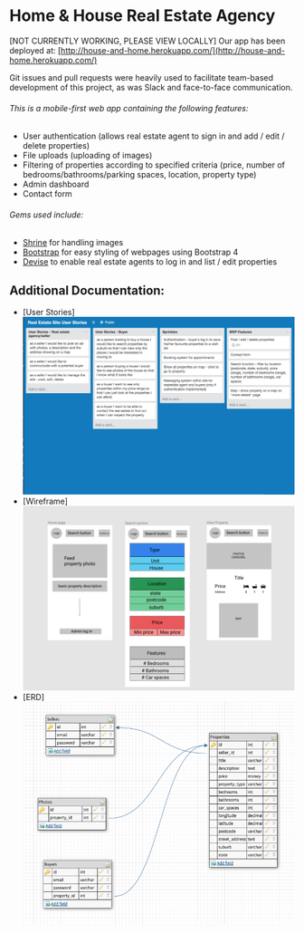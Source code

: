 # Home & House Real Estate Agency

[NOT CURRENTLY WORKING, PLEASE VIEW LOCALLY] Our app has been deployed at: [http://house-and-home.herokuapp.com/](http://house-and-home.herokuapp.com/)

Git issues and pull requests were heavily used to facilitate team-based development of this project, as was Slack and face-to-face communication.

###### This is a mobile-first web app containing the following features:

* User authentication (allows real estate agent to sign in and add / edit / delete properties)
* File uploads (uploading of images)
* Filtering of properties according to specified criteria (price, number of bedrooms/bathrooms/parking spaces, location, property type)
* Admin dashboard
* Contact form


###### Gems used include:

* [Shrine](https://github.com/janko-m/shrine) for handling images
* [Bootstrap](https://github.com/twbs/bootstrap-rubygem) for easy styling of webpages using Bootstrap 4
* [Devise](https://github.com/plataformatec/devise) to enable real estate agents to log in and list / edit properties

## Additional Documentation:

* [User Stories]![alt text](/docs/House&HomeUserStories.png)
* [Wireframe]![alt text](/docs/House&HomeWireframe.png)
* [ERD]![alt text](/docs/House&HomeERD.png)
